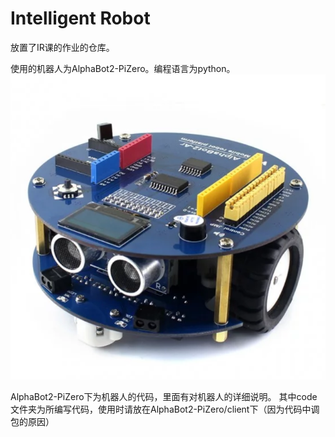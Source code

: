 # Intelligent Robot
放置了IR课的作业的仓库。

使用的机器人为AlphaBot2-PiZero。编程语言为python。
![image](https://github.com/519772745/IntelligentRobot/blob/master/AlphaBot2-PiZero/images/AlphaBot2-PiZero.png)

AlphaBot2-PiZero下为机器人的代码，里面有对机器人的详细说明。
其中code文件夹为所编写代码，使用时请放在AlphaBot2-PiZero/client下（因为代码中调包的原因）
